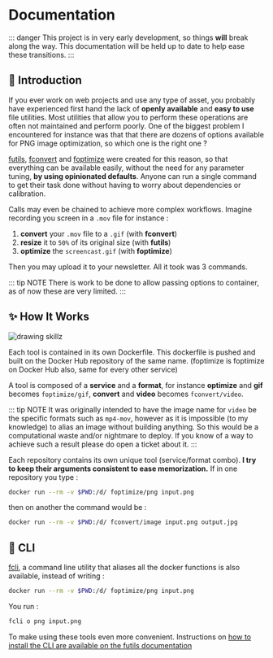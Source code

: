 # Documentation
::: danger
This project is in very early development, so things **will** break along the
way. This documentation will be held up to date to help ease these transitions.
:::

## :rocket: Introduction
If you ever work on web projects and use any type of asset, you probably have
experienced first hand the lack of **openly available** and **easy to use**
file utilities. Most utilities that allow you to perform these operations are
often not maintained and perform poorly. One of the biggest problem I 
encountered for instance was that that there are dozens of options
available for PNG image optimization, so which one is the right one ?

[futils](/guide/futils.html), [fconvert](/guide/fconvert.html) and 
[foptimize](/guide/foptimize.html) were 
created for this reason, so that everything can be available easily, without 
the need for any parameter tuning, **by using opinionated defaults**.
Anyone can run a single command to get their task done without having to 
worry about dependencies or calibration.

Calls may even be chained to achieve more complex workflows. Imagine recording
you screen in a `.mov` file for instance :
1. **convert** your `.mov` file to a `.gif` (with **fconvert**)
2. **resize** it to `50%` of its original size (with **futils**)
3. **optimize** the `screencast.gif` (with **foptimize**)

Then you may upload it to your newsletter. All it took was 3 commands.

::: tip NOTE
There is work to be done to allow passing options to container, as of now these 
are very limited.
:::

## :sparkles: How It Works
![drawing skillz](https://s3.eu-west-3.amazonaws.com/juke-github/draw.jpg)

Each tool is contained in its own Dockerfile.
This dockerfile is pushed and built on the Docker Hub repository of the same 
name. (foptimize is foptimize on Docker Hub also, same for every other service)

A tool is composed of a **service** and a **format**, for instance **optimize** 
and **gif** becomes `foptimize/gif`, **convert** and **video** becomes 
`fconvert/video`.

::: tip NOTE
It was originally intended to have the image name for `video` be the specific
formats such as `mp4-mov`, however as it is impossible (to my knowledge) to 
alias an image without building anything. So this would be a computational 
waste and/or nightmare to deploy. If you know of a way to achieve such a 
result please do open a ticket about it. 
:::

Each repository contains its own unique tool (service/format combo). **I try 
to keep their arguments consistent to ease memorization.** If in one repository
you type :
```bash
docker run --rm -v $PWD:/d/ foptimize/png input.png
```
then on another the command would be :
```bash
docker run --rm -v $PWD:/d/ fconvert/image input.png output.jpg
```

## :whale: CLI
[fcli](/guide/CLI.html), a command line utility that aliases all the 
docker functions 
is also available, instead of writing :
```bash
docker run --rm -v $PWD:/d/ foptimize/png input.png
```
You run :
```bash
fcli o png input.png
```
To make using these tools even more convenient. Instructions on [how to 
install the CLI are available on the futils documentation](/guide/CLI.html#installing-the-cli-linux-macos)